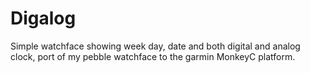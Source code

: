 # Digalog
Simple watchface showing week day, date and both digital and analog clock, port of my pebble watchface to the garmin MonkeyC platform.
